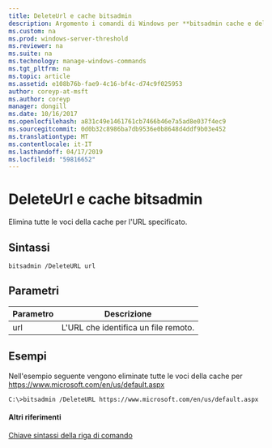 ```yaml
---
title: DeleteUrl e cache bitsadmin
description: Argomento i comandi di Windows per **bitsadmin cache e deleteurl** -Elimina tutte le voci della cache per l'URL specificato.
ms.custom: na
ms.prod: windows-server-threshold
ms.reviewer: na
ms.suite: na
ms.technology: manage-windows-commands
ms.tgt_pltfrm: na
ms.topic: article
ms.assetid: e108b76b-fae9-4c16-bf4c-d74c9f025953
author: coreyp-at-msft
ms.author: coreyp
manager: dongill
ms.date: 10/16/2017
ms.openlocfilehash: a831c49e1461761cb7466b46e7a5ad8e037f4ec9
ms.sourcegitcommit: 0d0b32c8986ba7db9536e0b8648d4ddf9b03e452
ms.translationtype: MT
ms.contentlocale: it-IT
ms.lasthandoff: 04/17/2019
ms.locfileid: "59816652"
---
```

# <a name="bitsadmin-cache-and-deleteurl"></a>DeleteUrl e cache bitsadmin



Elimina tutte le voci della cache per l'URL specificato.

## <a name="syntax"></a>Sintassi

```
bitsadmin /DeleteURL url
```

## <a name="parameters"></a>Parametri

|Parametro|Descrizione|
|---------|-----------|
|url|L'URL che identifica un file remoto.|

## <a name="BKMK_examples"></a>Esempi

Nell'esempio seguente vengono eliminate tutte le voci della cache per https://www.microsoft.com/en/us/default.aspx
```
C:\>bitsadmin /DeleteURL https://www.microsoft.com/en/us/default.aspx 
```

#### <a name="additional-references"></a>Altri riferimenti

[Chiave sintassi della riga di comando](command-line-syntax-key.md)